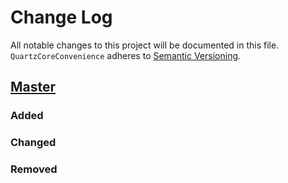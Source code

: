 # Change Log
All notable changes to this project will be documented in this file.
`QuartzCoreConvenience` adheres to [Semantic Versioning](http://semver.org/).

## [Master](https://github.com/nathanlanza/QuartzCoreConvenience)
### Added

### Changed

### Removed
